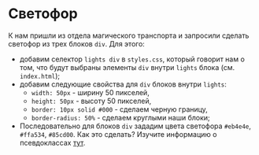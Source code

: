 # Светофор

К нам пришли из отдела магического транспорта и запросили сделать светофор из трех блоков `div`. Для этого:
- добавим селектор `lights div` в `styles.css`, который говорит нам о том, что будут выбраны элементы `div` внутри `lights` блока (см. `index.html`);
- добавим следующие свойства для `div` блоков внутри `lights`:
  - `width: 50px` - ширину 50 пикселей,
  - `height: 50px` - высоту 50 пикселей,
  - `border: 10px solid #000` - сделаем черную границу,
  - `border-radius: 50%` - сделаем круглыми наши блоки;
- Последовательно для блоков `div` зададим цвета светофора `#eb4e4e`, `#ffa534`, `#85cd00`. Как это сделать? Изучите информацию о псевдоклассах [тут](https://html5book.ru/psevdoklassy/).